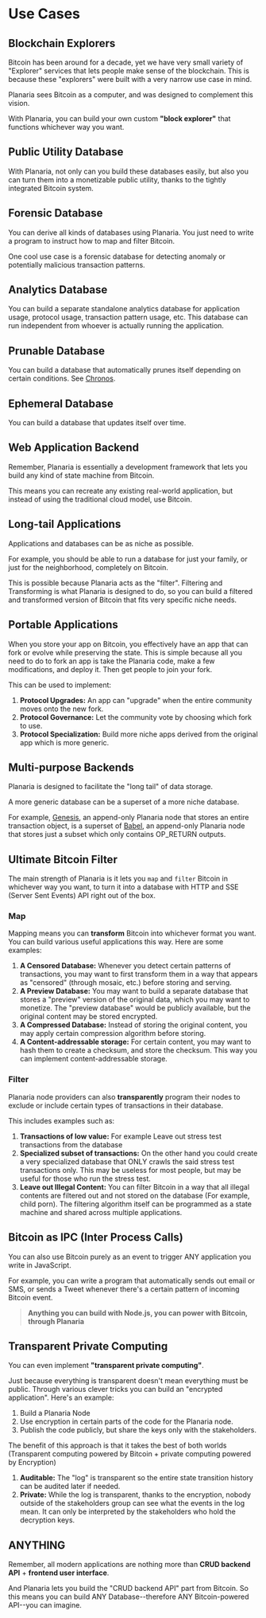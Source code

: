 # Use Cases

## Blockchain Explorers

Bitcoin has been around for a decade, yet we have very small variety of "Explorer" services that lets people make sense of the blockchain. This is because these "explorers" were built with a very narrow use case in mind.

Planaria sees Bitcoin as a computer, and was designed to complement this vision.

With Planaria, you can build your own custom **"block explorer"** that functions whichever way you want.

## Public Utility Database

With Planaria, not only can you build these databases easily, but also you can turn them into a monetizable public utility, thanks to the tightly integrated Bitcoin system.

## Forensic Database

You can derive all kinds of databases using Planaria. You just need to write a program to instruct how to map and filter Bitcoin.

One cool use case is a forensic database for detecting anomaly or potentially malicious transaction patterns.

## Analytics Database

You can build a separate standalone analytics database for application usage, protocol usage, transaction pattern usage, etc. This database can run independent from whoever is actually running the application.

## Prunable Database

You can build a database that automatically prunes itself depending on certain conditions. See [Chronos](https://medium.com/@_unwriter/chronos-f0f751669fef).

## Ephemeral Database

You can build a database that updates itself over time.

## Web Application Backend

Remember, Planaria is essentially a development framework that lets you build any kind of state machine from Bitcoin.

This means you can recreate any existing real-world application, but instead of using the traditional cloud model, use Bitcoin.

## Long-tail Applications

Applications and databases can be as niche as possible.

For example, you should be able to run a database for just your family, or just for the neighborhood, completely on Bitcoin.

This is possible because Planaria acts as the "filter". Filtering and Transforming is what Planaria is designed to do, so you can build a filtered and transformed version of Bitcoin that fits very specific niche needs.

## Portable Applications

When you store your app on Bitcoin, you effectively have an app that can fork or evolve while preserving the state. This is simple because all you need to do to fork an app is take the Planaria code, make a few modifications, and deploy it. Then get people to join your fork.

This can be used to implement:

1. **Protocol Upgrades:** An app can "upgrade" when the entire community moves onto the new fork.
2. **Protocol Governance:** Let the community vote by choosing which fork to use.
3. **Protocol Specialization:** Build more niche apps derived from the original app which is more generic.

## Multi-purpose Backends

Planaria is designed to facilitate the "long tail" of data storage.

A more generic database can be a superset of a more niche database.

For example, [Genesis](https://medium.com/@_unwriter/genesis-a25b121e0575), an append-only Planaria node that stores an entire transaction object, is a superset of [Babel](https://medium.com/@_unwriter/babel-230f73ed5dcb), an append-only Planaria node that stores just a subset which only contains OP_RETURN outputs.

## Ultimate Bitcoin Filter

The main strength of Planaria is it lets you `map` and `filter` Bitcoin in whichever way you want, to turn it into a database with HTTP and SSE (Server Sent Events) API right out of the box.

### Map

Mapping means you can **transform** Bitcoin into whichever format you want. You can build various useful applications this way. Here are some examples:

1. **A Censored Database:** Whenever you detect certain patterns of transactions, you may want to first transform them in a way that appears as "censored" (through mosaic, etc.) before storing and serving.
2. **A Preview Database:** You may want to build a separate database that stores a "preview" version of the original data, which you may want to monetize. The "preview database" would be publicly available, but the original content may be stored encrypted.
3. **A Compressed Database:** Instead of storing the original content, you may apply certain compression algorithm before storing.
4. **A Content-addressable storage:** For certain content, you may want to hash them to create a checksum, and store the checksum. This way you can implement content-addressable storage.

### Filter

Planaria node providers can also **transparently** program their nodes to exclude or include certain types of transactions in their database.

This includes examples such as:

1. **Transactions of low value:** For example Leave out stress test transactions from the database
2. **Specialized subset of transactions:** On the other hand you could create a very specialized database that ONLY crawls the said stress test transactions only. This may be useless for most people, but may be useful for those who run the stress test.
3. **Leave out Illegal Content:** You can filter Bitcoin in a way that all illegal contents are filtered out and not stored on the database (For example, child porn). The filtering algorithm itself can be programmed as a state machine and shared across multiple applications.

## Bitcoin as IPC (Inter Process Calls)

You can also use Bitcoin purely as an event to trigger ANY application you write in JavaScript.

For example, you can write a program that automatically sends out email or SMS, or sends a Tweet whenever there's a certain pattern of incoming Bitcoin event.

> **Anything you can build with Node.js, you can power with Bitcoin, through Planaria**

## Transparent Private Computing

You can even implement **"transparent private computing"**.

Just because everything is transparent doesn't mean everything must be public. Through various clever tricks you can build an "encrypted application". Here's an example:

1. Build a Planaria Node
2. Use encryption in certain parts of the code for the Planaria node.
3. Publish the code publicly, but share the keys only with the stakeholders.

The benefit of this approach is that it takes the best of both worlds (Transparent computing powered by Bitcoin + private computing powered by Encryption)

1. **Auditable:** The "log" is transparent so the entire state transition history can be audited later if needed.
2. **Private:** While the log is transparent, thanks to the encryption, nobody outside of the stakeholders group can see what the events in the log mean. It can only be interpreted by the stakeholders who hold the decryption keys.

## ANYTHING

Remember, all modern applications are nothing more than **CRUD backend API** + **frontend user interface**.

And Planaria lets you build the "CRUD backend API" part from Bitcoin. So this means you can build ANY Database--therefore ANY Bitcoin-powered API--you can imagine.
